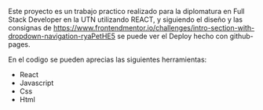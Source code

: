 Este proyecto es un trabajo practico realizado para la diplomatura en Full Stack Developer en la UTN utilizando REACT, y siguiendo el diseño y las consignas de https://www.frontendmentor.io/challenges/intro-section-with-dropdown-navigation-ryaPetHE5 se puede ver el Deploy hecho con github-pages.

En el codigo se pueden aprecias las siguientes herramientas:
 - React
 - Javascript
 - Css
 - Html
